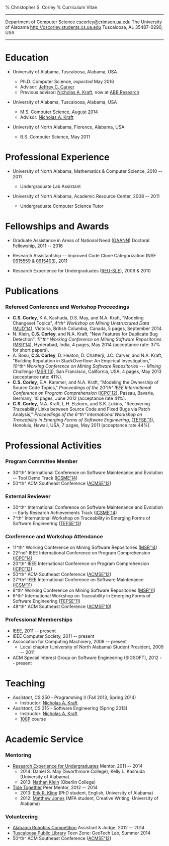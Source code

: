 % Christopher S. Corley
% Curriculum Vitae

------------------------------- -----------------------------------------------------
Department of Computer Science    <span class="mail"><cscorley@crimson.ua.edu></span>
The University of Alabama                        <http://cscorley.students.cs.ua.edu>
Tuscaloosa, AL 35487-0290, USA
------------------------------- -----------------------------------------------------


Education
=========

- University of Alabama, Tuscaloosa, Alabama, USA
    - Ph.D. Computer Science, *expected* May 2016
    - Advisor: [Jeffrey C. Carver](http://carver.cs.ua.edu)
    - Previous advisor: [Nicholas A. Kraft](http://nkraft.cs.ua.edu),
    now at [ABB Research](http://www.abb.com)

- University of Alabama, Tuscaloosa, Alabama, USA
    - M.S. Computer Science, August 2014
    - Advisor: [Nicholas A. Kraft](http://nkraft.cs.ua.edu)

- University of North Alabama, Florence, Alabama, USA
    - B.S. Computer Science, May 2011



Professional Experience
=======================

- University of North Alabama, Mathematics & Computer Science, 2010 -- 2011
    - Undergraduate Lab Assistant

- University of North Alabama, Academic Resource Center, 2008 -- 2011
    - Undergraduate Computer Science Tutor



Fellowships and Awards
======================

- Graduate Assistance in Areas of National Need
  ([GAANN](http://gaann.cs.ua.edu/)) Doctoral Fellowship,
  2011 -- 2016

- Research Assistantship -- Improved Code Clone Categorization
  (NSF [0915559](http://nsf.gov/awardsearch/showAward.do?AwardNumber=0915559)
 & [0915403](http://nsf.gov/awardsearch/showAward.do?AwardNumber=0915403)),
 2011
- Research Experience for Undergraduates ([REU-SLE](http://reu.cs.ua.edu/)),
  2009 & 2010



Publications
============

### Refereed Conference and Workshop Proceedings

- **C.S. Corley**, K.A. Kashuda, D.S. May, and N.A. Kraft,
    "Modeling Changeset Topics",
    *4^th^ Workshop on Mining Unstructured Data*
    ([MUD'14](http://sback.it/mud2014/)),
    Victoria, British Columbia, Canada, 5 pages, September 2014.
- N. Klein, **C.S. Corley**, and N.A. Kraft,
    "New Features for Duplicate Bug Detection",
    *11^th^ Working Conference on Mining Software Repositories*
    ([MSR'14](http://2014.msrconf.org/)),
    Hyderabad, India, 4 pages, May 2014
    (acceptance rate: 37% for short papers).
- A. Bosu, **C.S. Corley**, D. Heaton, D. Chatterji, J.C. Carver, and N.A. Kraft,
    "Building Reputation in StackOverflow: An Empirical Investigation,"
    *10^th^ Working Conference on Mining Software Repositories ---
    Mining Challenge*
    ([MSR'13](http://2013.msrconf.org/)),
    San Francisco, California, USA, 4 pages, May 2013
    (acceptance rate: 41%).
- **C.S. Corley**, E.A. Kammer, and N.A. Kraft,
    "Modeling the Ownership of Source Code Topics,"
    *Proceedings of the 20^th^ IEEE International Conference on Program
    Comprehension*
    ([ICPC'12](http://icpc12.sosy-lab.org/)),
    Passau, Bavaria, Germany, 10 pages, June 2012
    (acceptance rate 41%).
- **C.S. Corley**, N.A. Kraft, L.H. Etzkorn, and S.K. Lukins,
    "Recovering Traceability Links between Source Code and Fixed Bugs via Patch
    Analysis,"
    *Proceedings of the 6^th^ International Workshop on Traceability in
    Emerging Forms of Software Engineering*,
    ([TEFSE'11](http://www.cs.wm.edu/semeru/tefse2011)),
    Honolulu, Hawaii, USA, 7 pages, May 2011
    (acceptance rate 44%).



Professional Activities
=======================

### Program Committee Member

- 30^th^ International Conference on Software Maintenance and Evolution --
    Tool Demo Track ([ICSME'14](http://www.icsme.org/))
- 50^th^ ACM Southeast Conference ([ACMSE'12](http://cs.ua.edu/acmse2012/))


### External Reviewer

- 30^th^ International Conference on Software Maintenance and Evolution --
    Early Research Achievements Track ([ICSME'14](http://www.icsme.org/))
- 7^th^ International Workshop on Traceability in Emerging Forms of
  Software Engineering ([TEFSE'13](http://www.cse.msstate.edu/~tefse13/))


### Conference and Workshop Attendance

- 11^th^ Working Conference on Mining Software Repositories ([MSR'14](http://2014.msrconf.org/))
- 22^nd^ IEEE International Conference on Program Comprehension ([ICPC'14](http://icpc2014.usask.ca/))
- 20^th^ IEEE International Conference on Program Comprehension ([ICPC'12](http://icpc12.sosy-lab.org/))
- 50^th^ ACM Southeast Conference ([ACMSE'12](http://cs.ua.edu/acmse2012/))
- 27^th^ IEEE International Conference on Software Maintenance ([ICSM'11](http://www.cs.wm.edu/icsm2011))
- 8^th^ Working Conference on Mining Software Repositories ([MSR'11](http://2011.msrconf.org/))
- 6^th^ International Workshop on Traceability in Emerging Forms of Software Engineering ([TEFSE'11](http://www.cs.wm.edu/semeru/tefse2011))
- 48^th^ ACM Southeast Conference ([ACMSE'10](http://www.cs.oldemiss.edu/acmse2010/))


### Professional Memberships

- IEEE, 2011 -- present
- IEEE Computer Society, 2011 -- present
- Association for Computing Machinery, 2008 -- present
    - Local chapter (University of North Alabama) Student President, 2009 -- 2011
- ACM Special Interest Group on Software Engineering (SIGSOFT), 2012 -- present



Teaching
========

- *Assistant*, CS 250 - Programming II (Fall 2013, Spring 2014)
    - Instructor: [Nicholas A. Kraft](http://nkraft.cs.ua.edu/)
- *Assistant*, CS 315 - Software Engineering (Spring 2013)
    - Instructor: [Nicholas A. Kraft](http://nkraft.cs.ua.edu/)
    - [100P](http://100p.cs.ua.edu/) course



Academic Service
================

### Mentoring

- [Research Experience for Undergraduates](http://reu.cs.ua.edu/)
  Mentor, 2011 -- 2014
    - 2014:
        Daniel S. May (Swarthmore College),
        Kelly L. Kashuda (University of Alabama)
    - 2013:
        [Nathan Klein](http://cs.oberlin.edu/~nklein/) (Oberlin College)
- [Tide Together](http://graduate.ua.edu/tidetogether/)
  Peer Mentor, 2012 -- 2014
    - 2013:
        [Erik R. Kline](http://english.ua.edu/user/604) (PhD student, English, University of Alabama)
    - 2012:
        [Matthew Jones](http://english.ua.edu/user/471) (MFA student, Creative Writing, University of Alabama)


### Volunteering

- [Alabama Robotics Competition](http://outreach.cs.ua.edu/robotics-contest/)
    Assistant & Judge, 2012 -- 2014
- [Tuscaloosa Public Library](http://www.tuscaloosa-library.org/)
    Teen Zone: GeoTech Lab, Summer 2014
- 50^th^ ACM Southeast Conference ([ACMSE'12](http://cs.ua.edu/acmse2012/))

